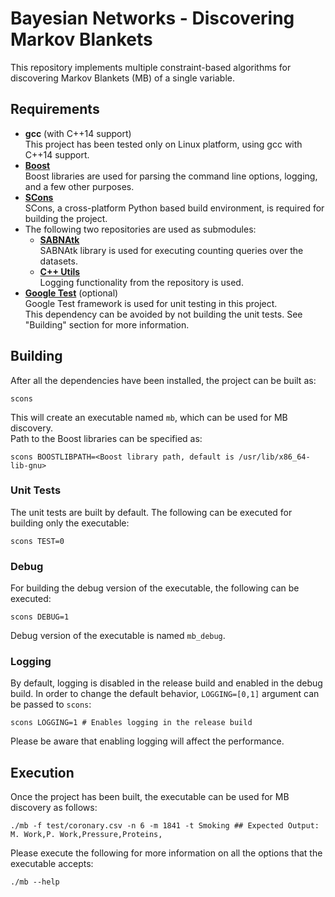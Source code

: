 # Bayesian Networks - Discovering Markov Blankets

This repository implements multiple constraint-based algorithms for discovering Markov Blankets (MB) of a single variable.

## Requirements
* **gcc** (with C++14 support)  
This project has been tested only on Linux platform, using gcc with C++14 support.
* **[Boost](http://boost.org/)**  
Boost libraries are used for parsing the command line options, logging, and a few other purposes.  
* **[SCons](http://scons.org/)**  
SCons, a cross-platform Python based build environment, is required for building the project.  
* The following two repositories are used as submodules:  
  * **[SABNAtk](https://gitlab.com/SCoRe-Group/SABNAtk)**  
  SABNAtk library is used for executing counting queries over the datasets.  
  * **[C++ Utils](https://github.com/asrivast28/cpp-utils)**  
  Logging functionality from the repository is used.
* **[Google Test](https://github.com/google/googletest)** (optional)   
Google Test framework is used for unit testing in this project.  
This dependency can be avoided by not building the unit tests. See "Building" section for more information.   

## Building
After all the dependencies have been installed, the project can be built as:  
<pre><code>scons
</code></pre>  
This will create an executable named `mb`, which can be used for MB discovery.  
Path to the Boost libraries can be specified as:  
<pre><code>scons BOOSTLIBPATH=&lt;Boost library path, default is /usr/lib/x86_64-lib-gnu&gt;
</code></pre>

### Unit Tests
The unit tests are built by default. The following can be executed for building only the executable:  
<pre><code>scons TEST=0
</code></pre>  

### Debug
For building the debug version of the executable, the following can be executed:
<pre><code>scons DEBUG=1
</code></pre>  
Debug version of the executable is named `mb_debug`.

### Logging
By default, logging is disabled in the release build and enabled in the debug build.
In order to change the default behavior, `LOGGING=[0,1]` argument can be passed to `scons`:  
<pre><code>scons LOGGING=1 # Enables logging in the release build
</code></pre>
Please be aware that enabling logging will affect the performance.

## Execution
Once the project has been built, the executable can be used for MB discovery as follows:
<pre><code>./mb -f test/coronary.csv -n 6 -m 1841 -t Smoking ## Expected Output: M. Work,P. Work,Pressure,Proteins,
</code></pre>  
Please execute the following for more information on all the options that the executable accepts:
<pre><code>./mb --help 
</code></pre>

